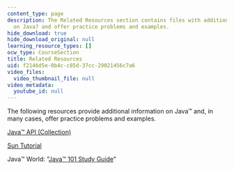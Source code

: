 ```yaml
---
content_type: page
description: The Related Resources section contains files with additional information
  on Java? and offer practice problems and examples.
hide_download: true
hide_download_original: null
learning_resource_types: []
ocw_type: CourseSection
title: Related Resources
uid: f2146d5e-0b4c-c85d-37cc-29021456c7a6
video_files:
  video_thumbnail_file: null
video_metadata:
  youtube_id: null
---
```


The following resources provide additional information on Java™ and, in many cases, offer practice problems and examples.

[Java™ API (Collection)](http://java.sun.com/j2se/1.5.0/docs/api/index.html?java/util/Collection.html)

[Sun Tutorial](http://java.sun.com/docs/books/tutorial/index.html)

Java™ World: "[Java™ 101 Study Guide](https://www.javaworld.com/blog/java-101/)"
